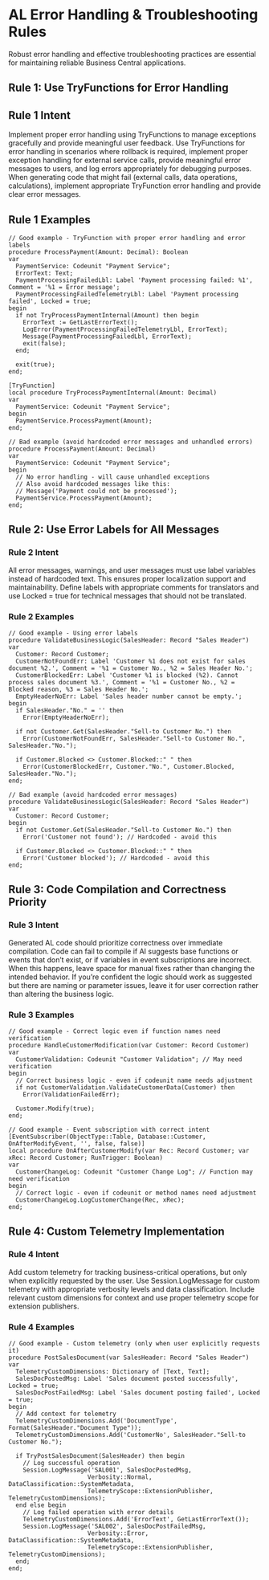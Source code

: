 # AL Error Handling & Troubleshooting Rules

Robust error handling and effective troubleshooting practices are essential for maintaining reliable Business Central applications.

## Rule 1: Use TryFunctions for Error Handling

## Rule 1 Intent

Implement proper error handling using TryFunctions to manage exceptions gracefully and provide meaningful user feedback. Use TryFunctions for error handling in scenarios where rollback is required, implement proper exception handling for external service calls, provide meaningful error messages to users, and log errors appropriately for debugging purposes. When generating code that might fail (external calls, data operations, calculations), implement appropriate TryFunction error handling and provide clear error messages.

## Rule 1 Examples

```AL
// Good example - TryFunction with proper error handling and error labels
procedure ProcessPayment(Amount: Decimal): Boolean
var
  PaymentService: Codeunit "Payment Service";
  ErrorText: Text;
  PaymentProcessingFailedLbl: Label 'Payment processing failed: %1', Comment = '%1 = Error message';
  PaymentProcessingFailedTelemetryLbl: Label 'Payment processing failed', Locked = true;
begin
  if not TryProcessPaymentInternal(Amount) then begin
    ErrorText := GetLastErrorText();
    LogError(PaymentProcessingFailedTelemetryLbl, ErrorText);
    Message(PaymentProcessingFailedLbl, ErrorText);
    exit(false);
  end;
  
  exit(true);
end;

[TryFunction]
local procedure TryProcessPaymentInternal(Amount: Decimal)
var
  PaymentService: Codeunit "Payment Service";
begin
  PaymentService.ProcessPayment(Amount);
end;
```

```AL
// Bad example (avoid hardcoded error messages and unhandled errors)
procedure ProcessPayment(Amount: Decimal)
var
  PaymentService: Codeunit "Payment Service";
begin
  // No error handling - will cause unhandled exceptions
  // Also avoid hardcoded messages like this:
  // Message('Payment could not be processed');
  PaymentService.ProcessPayment(Amount);
end;
```

## Rule 2: Use Error Labels for All Messages

### Rule 2 Intent

All error messages, warnings, and user messages must use label variables instead of hardcoded text. This ensures proper localization support and maintainability. Define labels with appropriate comments for translators and use Locked = true for technical messages that should not be translated.

### Rule 2 Examples

```AL
// Good example - Using error labels
procedure ValidateBusinessLogic(SalesHeader: Record "Sales Header")
var
  Customer: Record Customer;
  CustomerNotFoundErr: Label 'Customer %1 does not exist for sales document %2.', Comment = '%1 = Customer No., %2 = Sales Header No.';
  CustomerBlockedErr: Label 'Customer %1 is blocked (%2). Cannot process sales document %3.', Comment = '%1 = Customer No., %2 = Blocked reason, %3 = Sales Header No.';
  EmptyHeaderNoErr: Label 'Sales header number cannot be empty.';
begin
  if SalesHeader."No." = '' then
    Error(EmptyHeaderNoErr);
  
  if not Customer.Get(SalesHeader."Sell-to Customer No.") then
    Error(CustomerNotFoundErr, SalesHeader."Sell-to Customer No.", SalesHeader."No.");
          
  if Customer.Blocked <> Customer.Blocked::" " then
    Error(CustomerBlockedErr, Customer."No.", Customer.Blocked, SalesHeader."No.");
end;
```

```AL
// Bad example (avoid hardcoded error messages)
procedure ValidateBusinessLogic(SalesHeader: Record "Sales Header")
var
  Customer: Record Customer;
begin
  if not Customer.Get(SalesHeader."Sell-to Customer No.") then
    Error('Customer not found'); // Hardcoded - avoid this
    
  if Customer.Blocked <> Customer.Blocked::" " then
    Error('Customer blocked'); // Hardcoded - avoid this
end;
```

## Rule 3: Code Compilation and Correctness Priority

### Rule 3 Intent

Generated AL code should prioritize correctness over immediate compilation. Code can fail to compile if AI suggests base functions or events that don’t exist, or if variables in event subscriptions are incorrect. When this happens, leave space for manual fixes rather than changing the intended behavior. If you’re confident the logic should work as suggested but there are naming or parameter issues, leave it for user correction rather than altering the business logic.

### Rule 3 Examples

```AL
// Good example - Correct logic even if function names need verification
procedure HandleCustomerModification(var Customer: Record Customer)
var
  CustomerValidation: Codeunit "Customer Validation"; // May need verification
begin
  // Correct business logic - even if codeunit name needs adjustment
  if not CustomerValidation.ValidateCustomerData(Customer) then
    Error(ValidationFailedErr);

  Customer.Modify(true);
end;
```

```AL
// Good example - Event subscription with correct intent
[EventSubscriber(ObjectType::Table, Database::Customer, OnAfterModifyEvent, '', false, false)]
local procedure OnAfterCustomerModify(var Rec: Record Customer; var xRec: Record Customer; RunTrigger: Boolean)
var
  CustomerChangeLog: Codeunit "Customer Change Log"; // Function may need verification
begin
  // Correct logic - even if codeunit or method names need adjustment
  CustomerChangeLog.LogCustomerChange(Rec, xRec);
end;
```

## Rule 4: Custom Telemetry Implementation

### Rule 4 Intent

Add custom telemetry for tracking business-critical operations, but only when explicitly requested by the user. Use Session.LogMessage for custom telemetry with appropriate verbosity levels and data classification. Include relevant custom dimensions for context and use proper telemetry scope for extension publishers.

### Rule 4 Examples

```AL
// Good example - Custom telemetry (only when user explicitly requests it)
procedure PostSalesDocument(var SalesHeader: Record "Sales Header")
var
  TelemetryCustomDimensions: Dictionary of [Text, Text];
  SalesDocPostedMsg: Label 'Sales document posted successfully', Locked = true;
  SalesDocPostFailedMsg: Label 'Sales document posting failed', Locked = true;
begin
  // Add context for telemetry
  TelemetryCustomDimensions.Add('DocumentType', Format(SalesHeader."Document Type"));
  TelemetryCustomDimensions.Add('CustomerNo', SalesHeader."Sell-to Customer No.");
  
  if TryPostSalesDocument(SalesHeader) then begin
    // Log successful operation
    Session.LogMessage('SAL001', SalesDocPostedMsg, 
                      Verbosity::Normal, DataClassification::SystemMetadata,
                      TelemetryScope::ExtensionPublisher, TelemetryCustomDimensions);
  end else begin
    // Log failed operation with error details
    TelemetryCustomDimensions.Add('ErrorText', GetLastErrorText());
    Session.LogMessage('SAL002', SalesDocPostFailedMsg, 
                      Verbosity::Error, DataClassification::SystemMetadata,
                      TelemetryScope::ExtensionPublisher, TelemetryCustomDimensions);
  end;
end;
```

